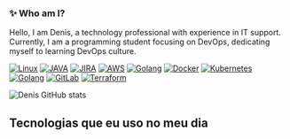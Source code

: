 ### ✨ Who am I?
Hello, I am Denis, a technology professional with experience in IT support. Currently, I am a programming student focusing on DevOps, dedicating myself to learning DevOps culture. 

[![Linux](https://img.shields.io/badge/Linux-FCC624?style=for-the-badge&logo=linux&logoColor=black)]()
[![JAVA](https://img.shields.io/badge/Java-ED8B00?style=for-the-badge&logo=openjdk&logoColor=white)]()
[![JIRA](https://img.shields.io/badge/Jira-0052CC?style=for-the-badge&logo=Jira&logoColor=white)]()
[![AWS](https://img.shields.io/badge/Amazon_AWS-FF9900?style=for-the-badge&logo=amazonaws&logoColor=white)]()
[![Golang](https://img.shields.io/badge/Go-00ADD8?style=for-the-badge&logo=go&logoColor=white)]()
[![Docker](https://img.shields.io/badge/Docker-2496ED?style=for-the-badge&logo=docker&logoColor=white)]()
[![Kubernetes](https://img.shields.io/badge/Kubernetes-326CE5?style=for-the-badge&logo=kubernetes&logoColor=white)]()
[![Golang](https://img.shields.io/badge/Go-00ADD8?style=for-the-badge&logo=go&logoColor=white)]()
[![GitLab](https://img.shields.io/badge/GitLab-FC6D26?style=for-the-badge&logo=gitlab&logoColor=white)]()
[![Terraform](https://img.shields.io/badge/Terraform-623CE4?style=for-the-badge&logo=terraform&logoColor=white)]()






 ![Denis GitHub stats](https://github-readme-stats.vercel.app/api?username=denisdrs&show_icons=true&theme=dark)

 ## Tecnologias que eu uso no meu dia
 <div style="display: inline_block"><br/>
    <img align="center alt="Jira scrc="" />

 </div>
